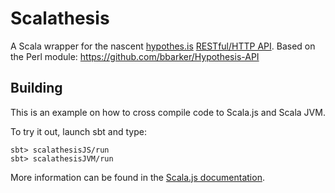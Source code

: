 # Scalathesis
A Scala wrapper for the nascent 
[hypothes.is](https://hypothes.is/) [RESTful/HTTP API](http://h.readthedocs.org/en/latest/api.html). 
Based on the Perl module: https://github.com/bbarker/Hypothesis-API

## Building

This is an example on how to cross compile code to Scala.js and Scala JVM.

To try it out, launch sbt and type:

    sbt> scalathesisJS/run
    sbt> scalathesisJVM/run

More information can be found in the
[Scala.js documentation](http://www.scala-js.org/doc/sbt/cross-building.html).


